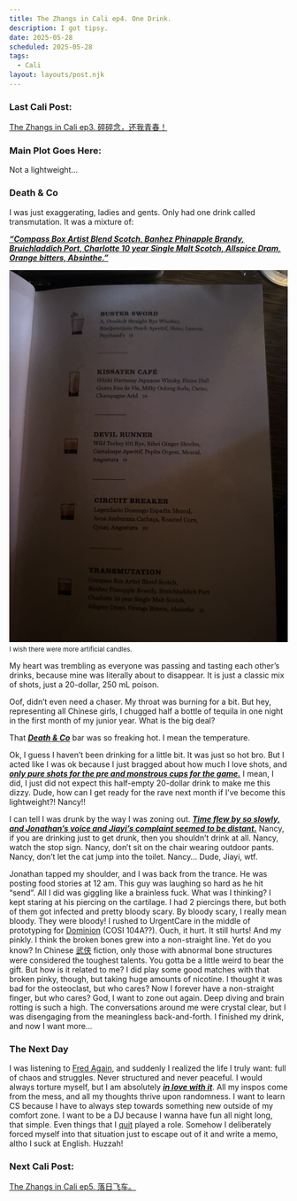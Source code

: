 ```yaml
---
title: The Zhangs in Cali ep4. One Drink.
description: I got tipsy.
date: 2025-05-28
scheduled: 2025-05-28
tags:
  - Cali
layout: layouts/post.njk
---
```


<h3>Last Cali Post:</h3>
<a href="{{ '/posts/calistoryep3/' | url }}">The Zhangs in Cali ep3. 碎碎念，还我青春！</a>

<h3>Main Plot Goes Here:</h3>

Not a lightweight...

<h3>Death & Co</h3>

I was just exaggerating, ladies and gents. Only had one drink called transmutation. It was a mixture of:

***<u>“Compass Box Artist Blend Scotch, Banhez Phinapple Brandy, Bruichladdich Port, Charlotte 10 year Single Malt Scotch, Allspice Dram, Orange bitters, Absinthe.”***</u>

![Transmutation](/img/blog4.0/drink-menu.jpeg)
<small>I wish there were more artificial candles.</small>

My heart was trembling as everyone was passing and tasting each other’s drinks, because mine was literally about to disappear. It is just a classic mix of shots, just a 20-dollar, 250 mL poison.

Oof, didn’t even need a chaser. My throat was burning for a bit. But hey, representing all Chinese girls, I chugged half a bottle of tequila in one night in the first month of my junior year. What is the big deal?

That ***<u>[Death & Co](https://www.deathandcompany.com/location/dtla/)***</u> bar was so freaking hot. I mean the temperature.

Ok, I guess I haven’t been drinking for a little bit. It was just so hot bro. But I acted like I was ok because I just bragged about how much I love shots, and ***<u>only pure shots for the pre and monstrous cups for the game.***</u> I mean, I did, I just did not expect this half-empty 20-dollar drink to make me this dizzy. Dude, how can I get ready for the rave next month if I’ve become this lightweight?! Nancy!!

I can tell I was drunk by the way I was zoning out. ***<u>Time flew by so slowly, and Jonathan’s voice and Jiayi’s complaint seemed to be distant.***</u> Nancy, if you are drinking just to get drunk, then you shouldn’t drink at all. Nancy, watch the stop sign. Nancy, don’t sit on the chair wearing outdoor pants. Nancy, don’t let the cat jump into the toilet. Nancy… Dude, Jiayi, wtf.

Jonathan tapped my shoulder, and I was back from the trance. He was posting food stories at 12 am. This guy was laughing so hard as he hit “send”. All I did was giggling like a brainless fuck. What was I thinking? I kept staring at his piercing on the cartilage. I had 2 piercings there, but both of them got infected and pretty bloody scary. By bloody scary, I really mean bloody. They were bloody! I rushed to UrgentCare in the middle of prototyping for [Dominion](https://dominion.games) (COSI 104A??). Ouch, it hurt. It still hurts! And my pinkly. I think the broken bones grew into a non-straight line. Yet do you know? In Chinese [武侠](https://en.wikipedia.org/wiki/Wuxia) fiction, only those with abnormal bone structures were considered the toughest talents. You gotta be a little weird to bear the gift. But how is it related to me? I did play some good matches with that broken pinky, though, but taking huge amounts of nicotine. I thought it was bad for the osteoclast, but who cares? Now I forever have a non-straight finger, but who cares? God, I want to zone out again. Deep diving and brain rotting is such a high. The conversations around me were crystal clear, but I was disengaging from the meaningless back-and-forth. I finished my drink, and now I want more…

<h3>The Next Day</h3>

I was listening to [Fred Again](https://en.wikipedia.org/wiki/Fred_Again), and suddenly I realized the life I truly want: full of chaos and struggles. Never structured and never peaceful. I would always torture myself, but I am absolutely ***<u>in love with it***</u>. All my inspos come from the mess, and all my thoughts thrive upon randomness. I want to learn CS because I have to always step towards something new outside of my comfort zone. I want to be a DJ because I wanna have fun all night long, that simple. Even things that I <a href="{{ '/posts/hotgrillep1/' | url }}">quit</a> played a role. Somehow I deliberately forced myself into that situation just to escape out of it and write a memo, altho I suck at English. Huzzah!

<h3>Next Cali Post:</h3>
<a href="{{ '/posts/calistoryep5/' | url }}">The Zhangs in Cali ep5. 落日飞车。</a>

